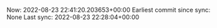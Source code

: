 Now: 2022-08-23 22:41:20.203653+00:00 Earliest commit since sync: None Last sync: 2022-08-23 22:28:04+00:00
